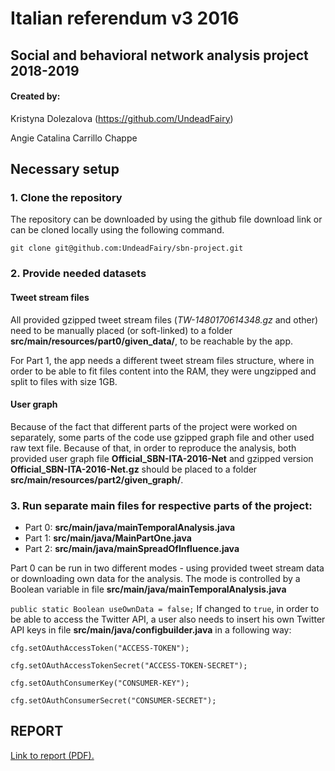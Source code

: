 # Italian referendum v3 2016 

## Social and behavioral network analysis project 2018-2019

#### Created by:
Kristyna Dolezalova (https://github.com/UndeadFairy)

Angie Catalina Carrillo Chappe

## Necessary setup

### 1. Clone the repository
The repository can be downloaded by using the github file download link or can be cloned locally using the following command.
```
git clone git@github.com:UndeadFairy/sbn-project.git
```

### 2. Provide needed datasets

#### Tweet stream files

All provided gzipped tweet stream files (*TW-1480170614348.gz* and other) need to be manually placed (or soft-linked) to a folder **src/main/resources/part0/given_data/**, to be reachable by the app.

For Part 1, the app needs a different tweet stream files structure, where in order to be able to fit files content into the RAM, they were ungzipped and split to files with size 1GB.
#### User graph

Because of the fact that different parts of the project were worked on separately, some parts of the code use gzipped graph file and other used raw text file. Because of that, in order to reproduce the analysis, both provided user graph file **Official_SBN-ITA-2016-Net** and gzipped version **Official_SBN-ITA-2016-Net.gz** should be placed to a folder **src/main/resources/part2/given_graph/**.

### 3. Run separate main files for respective parts of the project: 
- Part 0: **src/main/java/mainTemporalAnalysis.java**
- Part 1: **src/main/java/MainPartOne.java**
- Part 2: **src/main/java/mainSpreadOfInfluence.java**

Part 0 can be run in two different modes - using provided tweet stream data or downloading own data for the analysis. The mode is controlled by a Boolean variable in file **src/main/java/mainTemporalAnalysis.java**

`public static Boolean useOwnData = false;` If changed to `true`, in order to be able to access the Twitter API, a user also needs to insert his own Twitter API keys in file **src/main/java/configbuilder.java** in a following way:
```
cfg.setOAuthAccessToken("ACCESS-TOKEN");

cfg.setOAuthAccessTokenSecret("ACCESS-TOKEN-SECRET");

cfg.setOAuthConsumerKey("CONSUMER-KEY");

cfg.setOAuthConsumerSecret("CONSUMER-SECRET");

```

## **REPORT**

[Link to report (PDF).](report.pdf)

